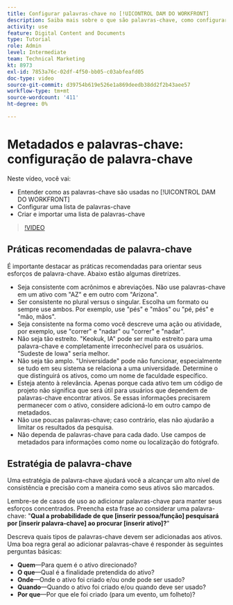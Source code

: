 ```yaml
---
title: Configurar palavras-chave no [!UICONTROL DAM DO WORKFRONT]
description: Saiba mais sobre o que são palavras-chave, como configurar uma lista de palavras-chave e como criar e importar uma lista de palavras-chave no [!UICONTROL DAM DO WORKFRONT].
activity: use
feature: Digital Content and Documents
type: Tutorial
role: Admin
level: Intermediate
team: Technical Marketing
kt: 8973
exl-id: 7853a76c-02df-4f50-bb05-c03abfeafd05
doc-type: video
source-git-commit: d39754b619e526e1a869deedb38dd2f2b43aee57
workflow-type: tm+mt
source-wordcount: '411'
ht-degree: 0%

---
```


# Metadados e palavras-chave: configuração de palavra-chave

Neste vídeo, você vai:

* Entender como as palavras-chave são usadas no [!UICONTROL DAM DO WORKFRONT]
* Configurar uma lista de palavras-chave
* Criar e importar uma lista de palavras-chave

>[!VIDEO](https://video.tv.adobe.com/v/335236/?quality=12)

## Práticas recomendadas de palavra-chave

É importante destacar as práticas recomendadas para orientar seus esforços de palavra-chave. Abaixo estão algumas diretrizes.

* Seja consistente com acrônimos e abreviações. Não use palavras-chave em um ativo com &quot;AZ&quot; e em outro com &quot;Arizona&quot;.
* Ser consistente no plural versus o singular. Escolha um formato ou sempre use ambos. Por exemplo, use &quot;pés&quot; e &quot;mãos&quot; ou &quot;pé, pés&quot; e &quot;mão, mãos&quot;.
* Seja consistente na forma como você descreve uma ação ou atividade, por exemplo, use &quot;correr&quot; e &quot;nadar&quot; ou &quot;correr&quot; e &quot;nadar&quot;.
* Não seja tão estreito. &quot;Keokuk, IA&quot; pode ser muito estreito para uma palavra-chave e completamente irreconhecível para os usuários. &quot;Sudeste de Iowa&quot; seria melhor.
* Não seja tão amplo. &quot;Universidade&quot; pode não funcionar, especialmente se tudo em seu sistema se relaciona a uma universidade. Determine o que distinguirá os ativos, como um nome de faculdade específico.
* Esteja atento à relevância. Apenas porque cada ativo tem um código de projeto não significa que será útil para usuários que dependem de palavras-chave encontrar ativos. Se essas informações precisarem permanecer com o ativo, considere adicioná-lo em outro campo de metadados.
* Não use poucas palavras-chave; caso contrário, elas não ajudarão a limitar os resultados da pesquisa.
* Não dependa de palavras-chave para cada dado. Use campos de metadados para informações como nome ou localização do fotógrafo.

## Estratégia de palavra-chave

Uma estratégia de palavra-chave ajudará você a alcançar um alto nível de consistência e precisão com a maneira como seus ativos são marcados.

Lembre-se de casos de uso ao adicionar palavras-chave para manter seus esforços concentrados. Preencha esta frase ao considerar uma palavra-chave: &quot;**Qual a probabilidade de que [inserir pessoa/função] pesquisará por [inserir palavra-chave] ao procurar [inserir ativo]?**&quot;

Descreva quais tipos de palavras-chave devem ser adicionadas aos ativos. Uma boa regra geral ao adicionar palavras-chave é responder às seguintes perguntas básicas:

* **Quem**—Para quem é o ativo direcionado?
* **O que**—Qual é a finalidade pretendida do ativo?
* **Onde**—Onde o ativo foi criado e/ou onde pode ser usado?
* **Quando**—Quando o ativo foi criado e/ou quando deve ser usado?
* **Por que**—Por que ele foi criado (para um evento, um folheto)?
